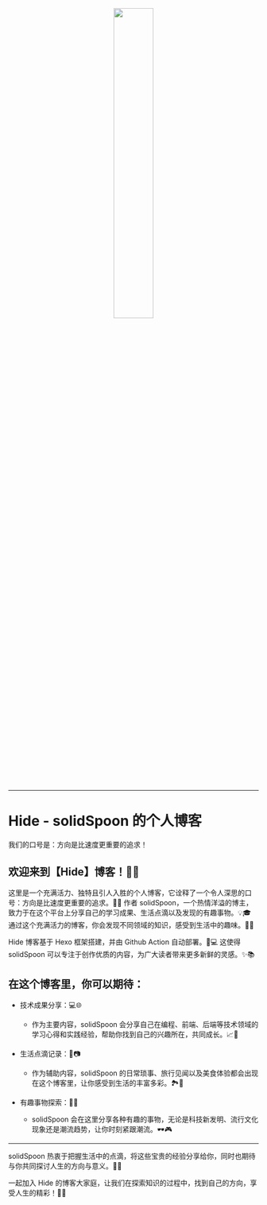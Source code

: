 

<div align="center">
<a href="https://solidspoon.xyz" target="_blank">
<img src="https://user-images.githubusercontent.com/39454841/226335681-34398a43-2ae4-499f-bd48-15c2621c8c2b.png" width="40%" />
</a>
</div>

---

# Hide - solidSpoon 的个人博客

我们的口号是：方向是比速度更重要的追求！

## 欢迎来到【Hide】博客！🎉🌟

这里是一个充满活力、独特且引人入胜的个人博客，它诠释了一个令人深思的口号：方向是比速度更重要的追求。🚀🌈 作者 solidSpoon，一个热情洋溢的博主，致力于在这个平台上分享自己的学习成果、生活点滴以及发现的有趣事物。💡🎓 通过这个充满活力的博客，你会发现不同领域的知识，感受到生活中的趣味。🌟😄

Hide 博客基于 Hexo 框架搭建，并由 Github Action 自动部署。🔧💻 这使得 solidSpoon 可以专注于创作优质的内容，为广大读者带来更多新鲜的灵感。✨📚

## 在这个博客里，你可以期待：

- 技术成果分享：💻🌐
  - 作为主要内容，solidSpoon 会分享自己在编程、前端、后端等技术领域的学习心得和实践经验，帮助你找到自己的兴趣所在，共同成长。📈🤝

- 生活点滴记录：🌱📷
  - 作为辅助内容，solidSpoon 的日常琐事、旅行见闻以及美食体验都会出现在这个博客里，让你感受到生活的丰富多彩。🏞️🍱

- 有趣事物探索：🚀🎨 
  - solidSpoon 会在这里分享各种有趣的事物，无论是科技新发明、流行文化现象还是潮流趋势，让你时刻紧跟潮流。🕶️🎮

---

solidSpoon 热衷于把握生活中的点滴，将这些宝贵的经验分享给你，同时也期待与你共同探讨人生的方向与意义。💭💞

一起加入 Hide 的博客大家庭，让我们在探索知识的过程中，找到自己的方向，享受人生的精彩！🌟🥳
